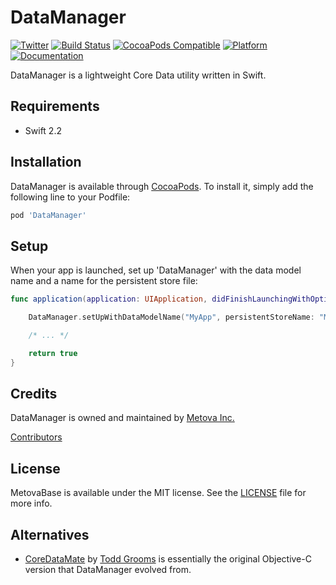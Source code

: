 # DataManager

[![Twitter](https://img.shields.io/badge/twitter-@Metova-3CAC84.svg)](http://twitter.com/metova)
[![Build Status](https://travis-ci.org/metova/DataManager.svg)](https://travis-ci.org/metova/DataManager)
[![CocoaPods Compatible](https://img.shields.io/cocoapods/v/DataManager.svg)](https://img.shields.io/cocoapods/v/DataManager.svg)
[![Platform](https://img.shields.io/cocoapods/p/DataManager.svg?style=flat)](http://cocoadocs.org/docsets/DataManager)
[![Documentation](https://img.shields.io/cocoapods/metrics/doc-percent/DataManager.svg)](http://cocoadocs.org/docsets/DataManager/)

DataManager is a lightweight Core Data utility written in Swift.

## Requirements

- Swift 2.2

## Installation

DataManager is available through [CocoaPods](http://cocoapods.org). To install it, simply add the following line to your Podfile:

```ruby
pod 'DataManager'
```

## Setup

When your app is launched, set up 'DataManager' with the data model name and a name for the persistent store file:
```swift
func application(application: UIApplication, didFinishLaunchingWithOptions launchOptions: [NSObject: AnyObject]?) -> Bool {

    DataManager.setUpWithDataModelName("MyApp", persistentStoreName: "MyApp")

    /* ... */

    return true
}
```

## Credits

DataManager is owned and maintained by [Metova Inc.](https://metova.com)

[Contributors](https://github.com/Metova/DataManager/graphs/contributors)

## License

MetovaBase is available under the MIT license. See the [LICENSE](LICENSE) file for more info.

## Alternatives

- [CoreDataMate](https://github.com/groomsy/coredatamate) by [Todd Grooms](https://github.com/groomsy) is essentially the original Objective-C version that DataManager evolved from.
